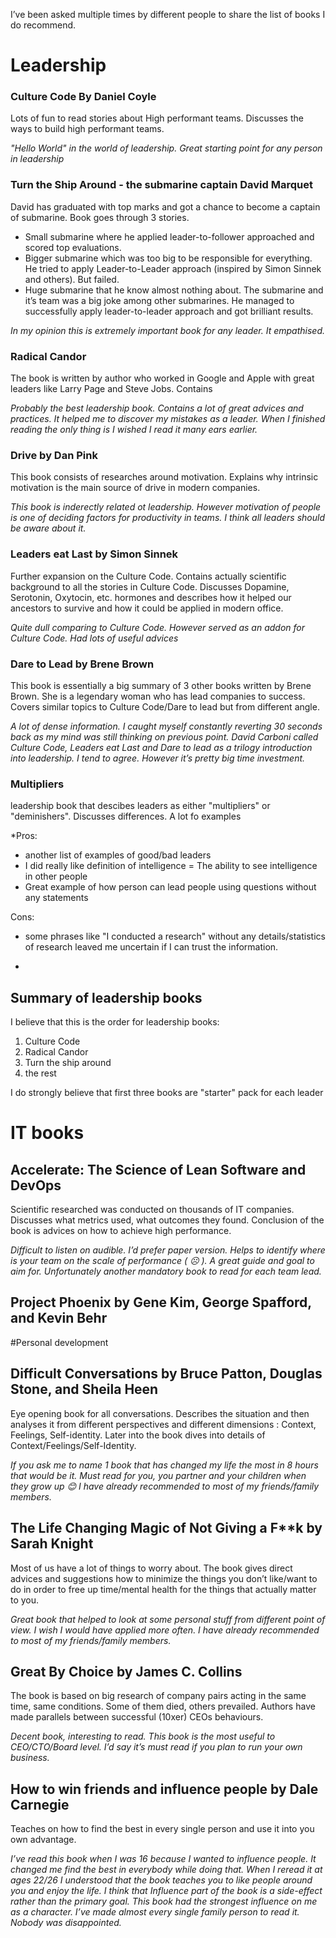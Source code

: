 I’ve been asked multiple times by different people to share the list of books I do recommend.

# Leadership

### Culture Code By Daniel Coyle
Lots of fun to read stories about High performant teams. Discusses the ways to build high performant teams.

*"Hello World" in the world of leadership. Great starting point for any person in leadership*

### Turn the Ship Around - the submarine captain David Marquet
David has graduated with top marks and got a chance to become a captain of submarine. Book goes through 3 stories.

* Small submarine where he applied leader-to-follower approached and scored top evaluations.
* Bigger submarine which was too big to be responsible for everything. He tried to apply Leader-to-Leader approach (inspired by Simon Sinnek and others). But failed.
* Huge submarine that he know almost nothing about. The submarine and it’s team was a big joke among other submarines. He managed to successfully apply leader-to-leader approach and got brilliant results.

*In my opinion this is extremely important book for any leader. It empathised.*

### Radical Candor 
The book is written by author who worked in Google and Apple with great leaders like Larry Page and Steve Jobs. Contains 

*Probably the best leadership book. Contains a lot of great advices and practices. It helped me to discover my mistakes as a leader. When I finished reading the only thing is I wished I read it many ears earlier.*

### Drive by Dan Pink
This book consists of researches around motivation. Explains why intrinsic motivation is the main source of drive in modern companies.

*This book is inderectly related ot leadership. However motivation of people is one of deciding factors for productivity in teams. I think all leaders should be aware about it.*

### Leaders eat Last by Simon Sinnek
Further expansion on the Culture Code. Contains actually scientific background to all the stories in Culture Code. Discusses Dopamine, Serotonin, Oxytocin, etc. hormones and describes how it helped our ancestors to survive and how it could be applied in modern office.

*Quite dull comparing to Culture Code. However served as an addon for Culture Code. Had lots of useful advices*
 

### Dare to Lead by Brene Brown
This book is essentially a big summary of 3 other books written by Brene Brown. She is a legendary woman who has lead companies to success. Covers similar topics to Culture Code/Dare to lead but from different angle.

*A lot of dense information. I caught myself constantly reverting 30 seconds back as my mind was still thinking on previous point. David Carboni called Culture Code, Leaders eat Last and Dare to lead as a trilogy introduction into leadership. I tend to agree. However it’s pretty big time investment.*

### Multipliers
leadership book that descibes leaders as either "multipliers" or "deminishers". Discusses differences. A lot fo examples 

*Pros: 
- another list of examples of good/bad leaders
- I did really like definition of intelligence = The ability to see intelligence in other people
- Great example of how person can lead people using questions without any statements

Cons:
- some phrases like "I conducted a research" without any details/statistics of research leaved me uncertain if I can trust the information.
*

## Summary of leadership books
I believe that this is the order for leadership books:
1. Culture Code
2. Radical Candor
3. Turn the ship around
4. the rest

I do strongly believe that first three books are "starter" pack for each leader

# IT books
## Accelerate: The Science of Lean Software and DevOps
Scientific researched was conducted on thousands of IT companies. Discusses what metrics used, what outcomes they found. Conclusion of the book is advices on how to achieve high performance.

*Difficult to listen on audible. I’d prefer paper version. Helps to identify where is your team on the scale of performance ( ☹ ). A great guide and goal to aim for. Unfortunately another mandatory book to read for each team lead.*

 
## Project Phoenix by Gene Kim, George Spafford, and Kevin Behr



#Personal development

## Difficult Conversations by Bruce Patton, Douglas Stone, and Sheila Heen
Eye opening book for all conversations. Describes the situation and then analyses it from different perspectives and different dimensions : Context, Feelings, Self-identity. Later into the book dives into details of Context/Feelings/Self-Identity.

*If you ask me to name 1 book that has changed my life the most in 8 hours that would be it. Must read for you, you partner and your children when they grow up 😊 I have already recommended to most of my friends/family members.*


## The Life Changing Magic of Not Giving a F**k by Sarah Knight
Most of us have a lot of things to worry about. The book gives direct advices and suggestions how to minimize the things you don’t like/want to do in order to free up time/mental health for the things that actually matter to you.

*Great book that helped to look at some personal stuff from different point of view. I wish I would have applied more often. I have already recommended to most of my friends/family members.*


## Great By Choice by James C. Collins
The book is based on big research of company pairs acting in the same time, same conditions. Some of them died, others prevailed. Authors have made parallels between successful (10xer) CEOs behaviours.

*Decent book, interesting to read. This book is the most useful to CEO/CTO/Board level. I’d say it’s must read if you plan to run your own business.*


## How to win friends and influence people by Dale Carnegie
Teaches on how to find the best in every single person and use it into you own advantage.

*I’ve read this book when I was 16 because I wanted to influence people. It changed me find the best in everybody while doing that. When I reread it at ages 22/26 I understood that the book teaches you to like people around you and enjoy the life. I think that Influence part of the book is a side-effect rather than the primary goal.
This book had the strongest influence on me as a character. I’ve made almost every single family person to read it. Nobody was disappointed.*

 